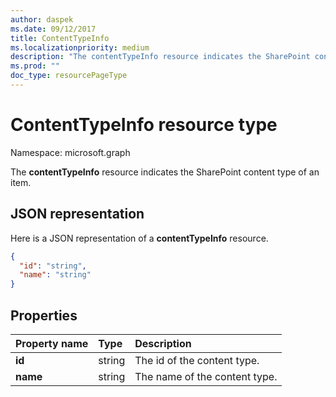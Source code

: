 ```yaml
---
author: daspek
ms.date: 09/12/2017
title: ContentTypeInfo
ms.localizationpriority: medium
description: "The contentTypeInfo resource indicates the SharePoint content type of an item."
ms.prod: ""
doc_type: resourcePageType
---
```


# ContentTypeInfo resource type

Namespace: microsoft.graph

The **contentTypeInfo** resource indicates the SharePoint content type of an item.

## JSON representation

Here is a JSON representation of a **contentTypeInfo** resource.
<!-- { "blockType": "resource", "@odata.type": "microsoft.graph.contentTypeInfo", "@type.aka": "oneDrive.contentTypeFacet" } -->

```json
{
  "id": "string",
  "name": "string"
}
```

## Properties

| Property name     | Type    | Description
|:------------------|:--------|:----------------------------------------------------
| **id**            | string  | The id of the content type.
| **name**       | string  | The name of the content type.

<!-- {
  "type": "#page.annotation",
  "description": "",
  "keywords": "",
  "section": "documentation",
  "tocPath": "Resources/ContentTypeInfo"
} -->


